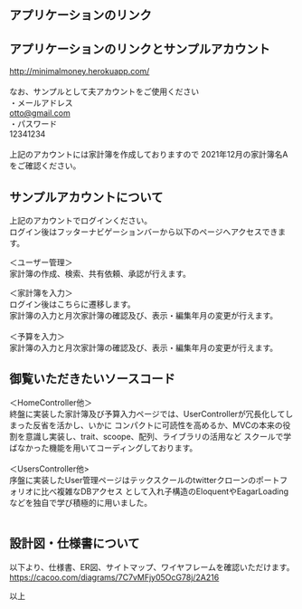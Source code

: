 ## アプリケーションのリンク
 

## アプリケーションのリンクとサンプルアカウント
http://minimalmoney.herokuapp.com/<br>
<br>
 なお、サンプルとして夫アカウントをご使用ください<br>
 ・メールアドレス<br>
  otto@gmail.com<br>
 ・パスワード<br>
  12341234<br>
 <br>
 上記のアカウントには家計簿を作成しておりますので
 2021年12月の家計簿名Aをご確認ください。

## サンプルアカウントについて
 上記のアカウントでログインください。<br>
 ログイン後はフッターナビゲーションバーから以下のページへアクセスできます。<br>
 
 ＜ユーザー管理＞<br>
 家計簿の作成、検索、共有依頼、承認が行えます。<br>
 
 ＜家計簿を入力＞<br>
 ログイン後はこちらに遷移します。<br>
 家計簿の入力と月次家計簿の確認及び、表示・編集年月の変更が行えます。<br>
 <br>
 ＜予算を入力＞<br>
 家計簿の入力と月次家計簿の確認及び、表示・編集年月の変更が行えます。<br>
 
## 御覧いただきたいソースコード 
  ＜HomeController他＞<br>
  終盤に実装した家計簿及び予算入力ページでは、UserControllerが冗長化してしまった反省を活かし、いかに
  コンパクトに可読性を高めるか、MVCの本来の役割を意識し実装し、trait、scoope、配列、ライブラリの活用など
  スクールで学ばなかった機能を用いてコーディングしております。
  <br><br>
  ＜UsersController他><br>
  序盤に実装したUser管理ページはテックスクールのtwitterクローンのポートフォリオに比べ複雑なDBアクセス
  として入れ子構造のEloquentやEagarLoadingなどを独自で学び積極的に用いました。<br>
 <br>
## 設計図・仕様書について<br>
 以下より、仕様書、ER図、サイトマップ、ワイヤフレームを確認いただけます。<br>
 https://cacoo.com/diagrams/7C7vMFjy05OcG78j/2A216<br>

以上
